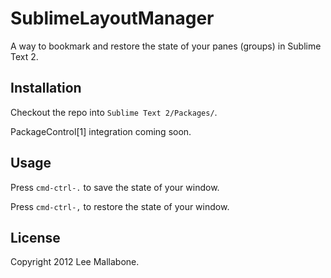 SublimeLayoutManager
====================

A way to bookmark and restore the state of your panes (groups) in Sublime Text 2.

Installation
------------

Checkout the repo into `Sublime Text 2/Packages/`.

PackageControl[1] integration coming soon.

Usage
-----

Press `cmd-ctrl-.` to save the state of your window.

Press `cmd-ctrl-,` to restore the state of your window.


License
-------

Copyright 2012 Lee Mallabone.

